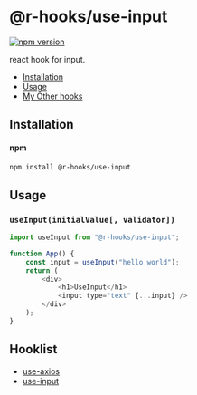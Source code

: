 # @r-hooks/use-input
[![npm version][npm-version-image]][npm-url]

react hook for input.

* [Installation](#installation)
* [Usage](#usage)
* [My Other hooks](#Hooklist)
 
## Installation
#### npm
```bash
npm install @r-hooks/use-input
```

## Usage
### `useInput(initialValue[, validator])`
```js
import useInput from "@r-hooks/use-input";

function App() {
    const input = useInput("hello world");
    return (
        <div>
            <h1>UseInput</h1>
            <input type="text" {...input} />
        </div>
    );
}
```

## Hooklist
* [use-axios](https://www.npmjs.com/package/@r-hooks/use-axios "use-axios")
* [use-input](https://www.npmjs.com/package/@r-hooks/use-input "use-input")

[npm-url]: https://npmjs.org/package/@r-hooks/use-input
[npm-version-image]: https://img.shields.io/npm/v/@r-hooks/use-input.svg